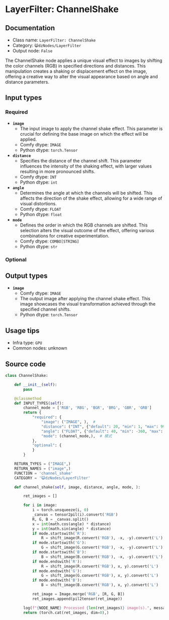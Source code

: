 # LayerFilter: ChannelShake
## Documentation
- Class name: `LayerFilter: ChannelShake`
- Category: `😺dzNodes/LayerFilter`
- Output node: `False`

The ChannelShake node applies a unique visual effect to images by shifting the color channels (RGB) in specified directions and distances. This manipulation creates a shaking or displacement effect on the image, offering a creative way to alter the visual appearance based on angle and distance parameters.
## Input types
### Required
- **`image`**
    - The input image to apply the channel shake effect. This parameter is crucial for defining the base image on which the effect will be applied.
    - Comfy dtype: `IMAGE`
    - Python dtype: `torch.Tensor`
- **`distance`**
    - Specifies the distance of the channel shift. This parameter influences the intensity of the shaking effect, with larger values resulting in more pronounced shifts.
    - Comfy dtype: `INT`
    - Python dtype: `int`
- **`angle`**
    - Determines the angle at which the channels will be shifted. This affects the direction of the shake effect, allowing for a wide range of visual distortions.
    - Comfy dtype: `FLOAT`
    - Python dtype: `float`
- **`mode`**
    - Defines the order in which the RGB channels are shifted. This selection alters the visual outcome of the effect, offering various combinations for creative experimentation.
    - Comfy dtype: `COMBO[STRING]`
    - Python dtype: `str`
### Optional
## Output types
- **`image`**
    - Comfy dtype: `IMAGE`
    - The output image after applying the channel shake effect. This image showcases the visual transformation achieved through the specified channel shifts.
    - Python dtype: `torch.Tensor`
## Usage tips
- Infra type: `GPU`
- Common nodes: unknown


## Source code
```python
class ChannelShake:

    def __init__(self):
        pass

    @classmethod
    def INPUT_TYPES(self):
        channel_mode = ['RGB', 'RBG', 'BGR', 'BRG', 'GBR', 'GRB']
        return {
            "required": {
                "image": ("IMAGE", ),  #
                "distance": ("INT", {"default": 20, "min": 1, "max": 999, "step": 1}),  # 距离
                "angle": ("FLOAT", {"default": 40, "min": -360, "max": 360, "step": 0.1}),  # 角度
                "mode": (channel_mode,),  # 模式
            },
            "optional": {
            }
        }

    RETURN_TYPES = ("IMAGE",)
    RETURN_NAMES = ("image",)
    FUNCTION = 'channel_shake'
    CATEGORY = '😺dzNodes/LayerFilter'

    def channel_shake(self, image, distance, angle, mode, ):

        ret_images = []

        for i in image:
            i = torch.unsqueeze(i, 0)
            _canvas = tensor2pil(i).convert('RGB')
            R, G, B = _canvas.split()
            x = int(math.cos(angle) * distance)
            y = int(math.sin(angle) * distance)
            if mode.startswith('R'):
                R = shift_image(R.convert('RGB'), -x, -y).convert('L')
            if mode.startswith('G'):
                G = shift_image(G.convert('RGB'), -x, -y).convert('L')
            if mode.startswith('B'):
                B = shift_image(B.convert('RGB'), -x, -y).convert('L')
            if mode.endswith('R'):
                R = shift_image(R.convert('RGB'), x, y).convert('L')
            if mode.endswith('G'):
                G = shift_image(G.convert('RGB'), x, y).convert('L')
            if mode.endswith('B'):
                B = shift_image(B.convert('RGB'), x, y).convert('L')

            ret_image = Image.merge('RGB', [R, G, B])
            ret_images.append(pil2tensor(ret_image))

        log(f"{NODE_NAME} Processed {len(ret_images)} image(s).", message_type='finish')
        return (torch.cat(ret_images, dim=0),)

```
